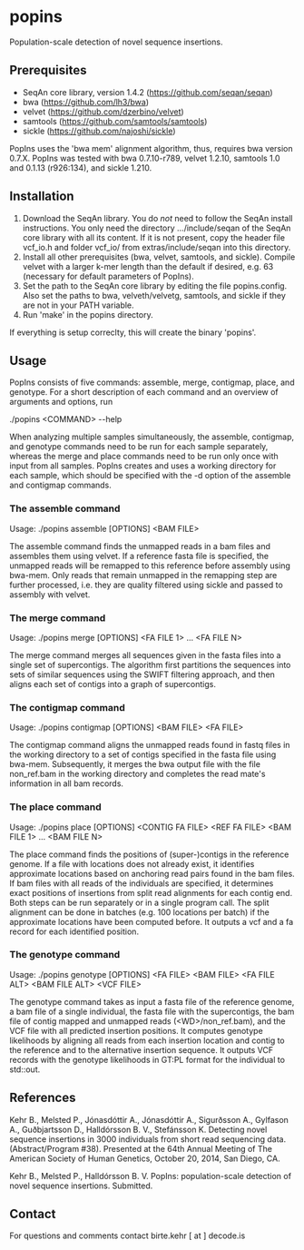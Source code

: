 popins
======

Population-scale detection of novel sequence insertions.


Prerequisites
-------------

* SeqAn core library, version 1.4.2 (https://github.com/seqan/seqan)
* bwa (https://github.com/lh3/bwa)
* velvet (https://github.com/dzerbino/velvet)
* samtools (https://github.com/samtools/samtools)
* sickle (https://github.com/najoshi/sickle)

PopIns uses the 'bwa mem' alignment algorithm, thus, requires bwa version 0.7.X.
PopIns was tested with bwa 0.7.10-r789, velvet 1.2.10, samtools 1.0 and 0.1.13 (r926:134), and sickle 1.210.


Installation
------------

1. Download the SeqAn library. You do *not* need to follow the SeqAn install instructions.
   You only need the directory .../include/seqan of the SeqAn core library with all its content.
   If it is not present, copy the header file vcf_io.h and folder vcf_io/ from extras/include/seqan into this directory.
2. Install all other prerequisites (bwa, velvet, samtools, and sickle).
   Compile velvet with a larger k-mer length than the default if desired, e.g. 63 (necessary for default parameters of PopIns).
3. Set the path to the SeqAn core library by editing the file popins.config.
   Also set the paths to bwa, velveth/velvetg, samtools, and sickle if they are not in your PATH variable.
4. Run 'make' in the popins directory.

If everything is setup correclty, this will create the binary 'popins'.


Usage
-----

PopIns consists of five commands: assemble, merge, contigmap, place, and genotype.
For a short description of each command and an overview of arguments and options, run

  ./popins &lt;COMMAND&gt; --help

When analyzing multiple samples simultaneously, the assemble, contigmap, and genotype commands need to be run for each sample separately, whereas the merge and place commands need to be run only once with input from all samples.
PopIns creates and uses a working directory for each sample, which should be specified with the -d option of the assemble and contigmap commands.


### The assemble command

Usage: ./popins assemble [OPTIONS] &lt;BAM FILE&gt;

The assemble command finds the unmapped reads in a bam files and assembles them using velvet.
If a reference fasta file is specified, the unmapped reads will be remapped to this reference before assembly using bwa-mem.
Only reads that remain unmapped in the remapping step are further processed, i.e. they are quality filtered using sickle and passed to assembly with velvet.


### The merge command

Usage: ./popins merge [OPTIONS] &lt;FA FILE 1&gt; ... &lt;FA FILE N&gt;

The merge command merges all sequences given in the fasta files into a single set of supercontigs.
The algorithm first partitions the sequences into sets of similar sequences using the SWIFT filtering approach, and then aligns each set of contigs into a graph of supercontigs.


### The contigmap command

Usage: ./popins contigmap [OPTIONS] &lt;BAM FILE&gt; &lt;FA FILE&gt;

The contigmap command aligns the unmapped reads found in fastq files in the working directory to a set of contigs specified in the fasta file using bwa-mem.
Subsequently, it merges the bwa output file with the file non_ref.bam in the working directory and completes the read mate's information in all bam records.


### The place command

Usage: ./popins place [OPTIONS] &lt;CONTIG FA FILE&gt; &lt;REF FA FILE&gt; &lt;BAM FILE 1&gt; ... &lt;BAM FILE N&gt;

The place command finds the positions of (super-)contigs in the reference genome.
If a file with locations does not already exist, it identifies approximate locations based on anchoring read pairs found in the bam files.
If bam files with all reads of the individuals are specified, it determines exact positions of insertions from split read alignments for each contig end.
Both steps can be run separately or in a single program call.
The split alignment can be done in batches (e.g. 100 locations per batch) if the approximate locations have been computed before.
It outputs a vcf and a fa record for each identified position.


### The genotype command

Usage: ./popins genotype [OPTIONS] &lt;FA FILE&gt; &lt;BAM FILE&gt; &lt;FA FILE ALT&gt; &lt;BAM FILE ALT&gt; &lt;VCF FILE&gt;

The genotype command takes as input a fasta file of the reference genome, a bam file of a single individual, the fasta file with the supercontigs, the bam file of contig mapped and unmapped reads (&lt;WD&gt;/non_ref.bam), and the VCF file with all predicted insertion positions.
It computes genotype likelihoods by aligning all reads from each insertion location and contig to the reference and to the alternative insertion sequence.
It outputs VCF records with the genotype likelihoods in GT:PL format for the individual to std::out.


References
----------

Kehr B., Melsted P., Jónasdóttir A., Jónasdóttir A., Sigurðsson A., Gylfason A., Guðbjartsson D., Halldórsson B. V., Stefánsson K.
Detecting novel sequence insertions in 3000 individuals from short read sequencing data. (Abstract/Program #38).
Presented at the 64th Annual Meeting of The American Society of Human Genetics, October 20, 2014, San Diego, CA.

Kehr B., Melsted P., Halldórsson B. V.
PopIns: population-scale detection of novel sequence insertions.
Submitted.


Contact
-------

For questions and comments contact birte.kehr [ at ] decode.is
